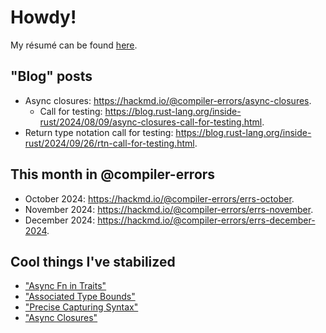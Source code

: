 # Howdy! 

My résumé can be found [here](/resume.pdf).

## "Blog" posts

- Async closures: <https://hackmd.io/@compiler-errors/async-closures>.
  - Call for testing: <https://blog.rust-lang.org/inside-rust/2024/08/09/async-closures-call-for-testing.html>.
- Return type notation call for testing: <https://blog.rust-lang.org/inside-rust/2024/09/26/rtn-call-for-testing.html>.

## This month in @compiler-errors

- October 2024: <https://hackmd.io/@compiler-errors/errs-october>.
- November 2024: <https://hackmd.io/@compiler-errors/errs-november>.
- December 2024: <https://hackmd.io/@compiler-errors/errs-december-2024>.

## Cool things I've stabilized

- ["Async Fn in Traits"](https://github.com/rust-lang/rust/pull/115822)
- ["Associated Type Bounds"](https://github.com/rust-lang/rust/pull/122055)
- ["Precise Capturing Syntax"](https://github.com/rust-lang/rust/pull/127672)
- ["Async Closures"](https://github.com/rust-lang/rust/pull/132706)
